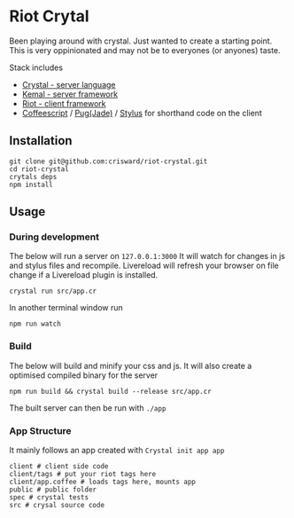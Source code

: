 # Riot Crytal

Been playing around with crystal. Just wanted to create a starting point.
This is very oppinionated and may not be to everyones (or anyones) taste.

Stack includes

* [Crystal - server language](https://crystal-lang.org/)
* [Kemal - server framework](http://kemalcr.com/)
* [Riot - client framework](http://riotjs.com/)
* [Coffeescript](http://coffeescript.org/) / [Pug(Jade)](http://jade-lang.com/) / [Stylus](http://stylus-lang.com/) for shorthand code on the client

## Installation

```
git clone git@github.com:crisward/riot-crystal.git
cd riot-crystal
crytals deps
npm install
```

## Usage

### During development

The below will run a server on `127.0.0.1:3000`
It will watch for changes in js and stylus files and recompile.
Livereload will refresh your browser on file change if a Livereload
plugin is installed.

```
crystal run src/app.cr 
```

In another terminal window run

```
npm run watch
```

### Build

The below will build and minify your css and js.
It will also create a optimised compiled binary for the server

```
npm run build && crystal build --release src/app.cr
```

The built server can then be run with `./app`

### App Structure

It mainly follows an app created with `Crystal init app app`

```
client # client side code
client/tags # put your riot tags here
client/app.coffee # loads tags here, mounts app
public # public folder
spec # crystal tests
src # crysal source code
```